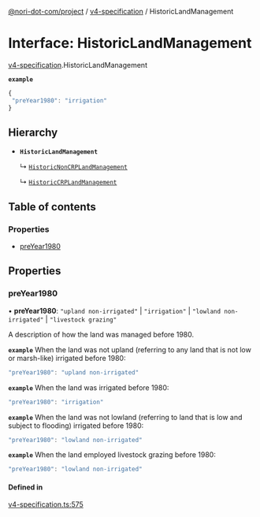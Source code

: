 [@nori-dot-com/project](../README.md) / [v4-specification](../modules/v4_specification.md) / HistoricLandManagement

# Interface: HistoricLandManagement

[v4-specification](../modules/v4_specification.md).HistoricLandManagement

**`example`**

```js
{
 "preYear1980": "irrigation"
}
```

## Hierarchy

- **`HistoricLandManagement`**

  ↳ [`HistoricNonCRPLandManagement`](v4_specification.HistoricNonCRPLandManagement.md)

  ↳ [`HistoricCRPLandManagement`](v4_specification.HistoricCRPLandManagement.md)

## Table of contents

### Properties

- [preYear1980](v4_specification.HistoricLandManagement.md#preyear1980)

## Properties

### preYear1980

• **preYear1980**: ``"upland non-irrigated"`` \| ``"irrigation"`` \| ``"lowland non-irrigated"`` \| ``"livestock grazing"``

A description of how the land was managed before 1980.

**`example`** When the land was not upland (referring to any land that is not low or marsh-like) irrigated before 1980:

```js
"preYear1980": "upland non-irrigated"
```

**`example`** When the land was irrigated before 1980:

```js
"preYear1980": "irrigation"
```

**`example`** When the land was not lowland (referring to land that is low and subject to flooding) irrigated before 1980:

```js
"preYear1980": "lowland non-irrigated"
```

**`example`** When the land employed livestock grazing before 1980:

```js
"preYear1980": "lowland non-irrigated"
```

#### Defined in

[v4-specification.ts:575](https://github.com/nori-dot-eco/nori-dot-com/blob/1fbedf1/packages/project/src/v4-specification.ts#L575)
